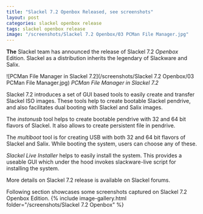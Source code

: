 ```yaml
---
title: "Slackel 7.2 Openbox Released, see screenshots"
layout: post
categories: slackel openbox release
tags: slackel openbox release
image: "/screenshots/Slackel 7.2 Openbox/03 PCMan File Manager.jpg"
---
```


**The** Slackel team has announced the release of Slackel 7.2 *Openbox* Edition. Slackel as a distribution inherits the legendary of Slackware and Salix.

![PCMan File Manager in Slackel 7.2](/screenshots/Slackel 7.2 Openbox/03 PCMan File Manager.jpg)
*PCMan File Manager in Slackel 7.2*

Slackel 7.2 introduces a set of GUI based tools to easily create and transfer Slackel ISO images. These tools help to create bootable Slackel pendrive, and also facilitates dual booting with Slackel and Salix images.

The *instonusb* tool helps to create bootable pendrive with 32 and 64 bit flavors of Slackel. It also allows to create persistent file in pendrive.

The *multiboot* tool is for creating USB with both 32 and 64 bit flavors of Slackel and Salix. While booting the system, users can choose any of these.

*Slackel Live Installer* helps to easily install the system. This provides a useable GUI which under the hood invokes slackware-live script for installing the system.

More details on Slackel 7.2 release is available on Slackel forums.

Following section showcases some screenshots captured on Slackel 7.2 Openbox Edition.
{% include image-gallery.html folder="/screenshots/Slackel 7.2 Openbox" %}